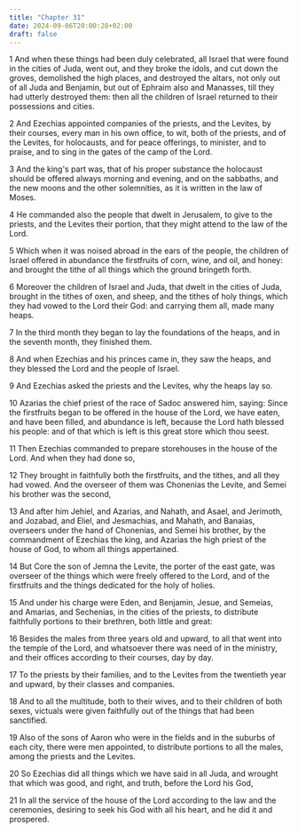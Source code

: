 ```yaml
---
title: "Chapter 31"
date: 2024-09-06T20:00:28+02:00
draft: false
---
```



1 And when these things had been duly celebrated, all Israel that were found in the cities of Juda, went out, and they broke the idols, and cut down the groves, demolished the high places, and destroyed the altars, not only out of all Juda and Benjamin, but out of Ephraim also and Manasses, till they had utterly destroyed them: then all the children of Israel returned to their possessions and cities.

2 And Ezechias appointed companies of the priests, and the Levites, by their courses, every man in his own office, to wit, both of the priests, and of the Levites, for holocausts, and for peace offerings, to minister, and to praise, and to sing in the gates of the camp of the Lord.

3 And the king's part was, that of his proper substance the holocaust should be offered always morning and evening, and on the sabbaths, and the new moons and the other solemnities, as it is written in the law of Moses.

4 He commanded also the people that dwelt in Jerusalem, to give to the priests, and the Levites their portion, that they might attend to the law of the Lord.

5 Which when it was noised abroad in the ears of the people, the children of Israel offered in abundance the firstfruits of corn, wine, and oil, and honey: and brought the tithe of all things which the ground bringeth forth.

6 Moreover the children of Israel and Juda, that dwelt in the cities of Juda, brought in the tithes of oxen, and sheep, and the tithes of holy things, which they had vowed to the Lord their God: and carrying them all, made many heaps.

7 In the third month they began to lay the foundations of the heaps, and in the seventh month, they finished them.

8 And when Ezechias and his princes came in, they saw the heaps, and they blessed the Lord and the people of Israel.

9 And Ezechias asked the priests and the Levites, why the heaps lay so.

10 Azarias the chief priest of the race of Sadoc answered him, saying: Since the firstfruits began to be offered in the house of the Lord, we have eaten, and have been filled, and abundance is left, because the Lord hath blessed his people: and of that which is left is this great store which thou seest.

11 Then Ezechias commanded to prepare storehouses in the house of the Lord. And when they had done so,

12 They brought in faithfully both the firstfruits, and the tithes, and all they had vowed. And the overseer of them was Chonenias the Levite, and Semei his brother was the second,

13 And after him Jehiel, and Azarias, and Nahath, and Asael, and Jerimoth, and Jozabad, and Eliel, and Jesmachias, and Mahath, and Banaias, overseers under the hand of Chonenias, and Semei his brother, by the commandment of Ezechias the king, and Azarias the high priest of the house of God, to whom all things appertained.

14 But Core the son of Jemna the Levite, the porter of the east gate, was overseer of the things which were freely offered to the Lord, and of the firstfruits and the things dedicated for the holy of holies.

15 And under his charge were Eden, and Benjamin, Jesue, and Semeias, and Amarias, and Sechenias, in the cities of the priests, to distribute faithfully portions to their brethren, both little and great:

16 Besides the males from three years old and upward, to all that went into the temple of the Lord, and whatsoever there was need of in the ministry, and their offices according to their courses, day by day.

17 To the priests by their families, and to the Levites from the twentieth year and upward, by their classes and companies.

18 And to all the multitude, both to their wives, and to their children of both sexes, victuals were given faithfully out of the things that had been sanctified.

19 Also of the sons of Aaron who were in the fields and in the suburbs of each city, there were men appointed, to distribute portions to all the males, among the priests and the Levites.

20 So Ezechias did all things which we have said in all Juda, and wrought that which was good, and right, and truth, before the Lord his God,

21 In all the service of the house of the Lord according to the law and the ceremonies, desiring to seek his God with all his heart, and he did it and prospered.

